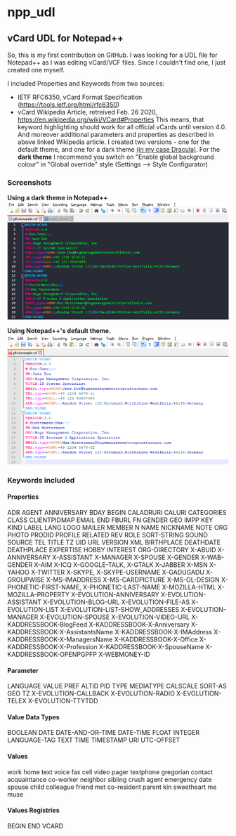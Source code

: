 # npp_udl

## vCard UDL for Notepad++

So, this is my first contribution on GitHub. 
I was looking for a UDL file for Notepad++ as I was editing vCard/VCF files. 
Since I couldn't find one, I just created one myself. 

I included Properties and Keywords from two sources:
* IETF RFC6350, vCard Format Specification (https://tools.ietf.org/html/rfc6350)
* vCard Wikipedia Article, retreived Feb. 26 2020, https://en.wikipedia.org/wiki/VCard#Properties
This means, that keyword highlighting should work for all official vCards until version 4.0. And moreover additional parameters and properties as described in above linked Wikipedia article.
I created two versions - one for the default theme, and one for a dark theme [(in my case Dracula)](https://github.com/dracula/notepad-plus-plus). 
For the __dark theme__ I recommend you switch on "Enable global background colour" in "Global override" style (Settings --> Style Configurator)

### Screenshots
__Using a dark theme in Notepad++__
![Screenshot dark UDL](./screenshot_vcard_dark.png)

__Using Notepad++'s default theme.__
![Screenshot default UDL](./screenshot_vcard_default.png)

### Keywords included

#### Properties
ADR AGENT ANNIVERSARY BDAY BEGIN CALADRURI CALURI CATEGORIES CLASS CLIENTPIDMAP EMAIL END FBURL FN GENDER GEO IMPP KEY KIND LABEL LANG LOGO MAILER MEMBER N NAME NICKNAME NOTE ORG PHOTO PRODID PROFILE RELATED REV ROLE SORT-STRING SOUND SOURCE TEL TITLE TZ UID URL VERSION XML BIRTHPLACE DEATHDATE DEATHPLACE EXPERTISE HOBBY INTEREST ORG-DIRECTORY X-ABUID X-ANNIVERSARY X-ASSISTANT X-MANAGER X-SPOUSE X-GENDER X-WAB-GENDER X-AIM X-ICQ X-GOOGLE-TALK, X-GTALK X-JABBER X-MSN X-YAHOO X-TWITTER X-SKYPE, X-SKYPE-USERNAME X-GADUGADU X-GROUPWISE X-MS-IMADDRESS X-MS-CARDPICTURE X-MS-OL-DESIGN X-PHONETIC-FIRST-NAME, X-PHONETIC-LAST-NAME X-MOZILLA-HTML X-MOZILLA-PROPERTY X-EVOLUTION-ANNIVERSARY X-EVOLUTION-ASSISTANT X-EVOLUTION-BLOG-URL X-EVOLUTION-FILE-AS X-EVOLUTION-LIST X-EVOLUTION-LIST-SHOW_ADDRESSES X-EVOLUTION-MANAGER X-EVOLUTION-SPOUSE X-EVOLUTION-VIDEO-URL X-KADDRESSBOOK-BlogFeed X-KADDRESSBOOK-X-Anniversary X-KADDRESSBOOK-X-AssistantsName X-KADDRESSBOOK-X-IMAddress X-KADDRESSBOOK-X-ManagersName X-KADDRESSBOOK-X-Office X-KADDRESSBOOK-X-Profession X-KADDRESSBOOK-X-SpouseName X-KADDRESSBOOK-OPENPGPFP X-WEBMONEY-ID

#### Parameter
LANGUAGE VALUE PREF ALTID PID TYPE MEDIATYPE CALSCALE SORT-AS GEO TZ X-EVOLUTION-CALLBACK X-EVOLUTION-RADIO X-EVOLUTION-TELEX X-EVOLUTION-TTYTDD

#### Value Data Types
BOOLEAN DATE DATE-AND-OR-TIME DATE-TIME FLOAT INTEGER LANGUAGE-TAG TEXT TIME TIMESTAMP URI UTC-OFFSET

#### Values
work home text voice fax cell video pager textphone gregorian contact acquaintance co-worker neighbor sibling crush agent emergency date spouse child colleague friend met co-resident parent kin sweetheart me muse 

#### Values Registries
BEGIN END VCARD

